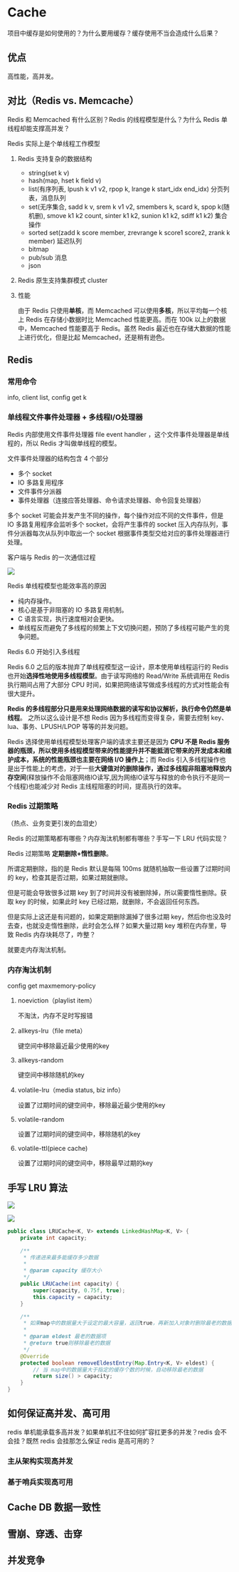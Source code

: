 # Cache

项目中缓存是如何使用的？为什么要用缓存？缓存使用不当会造成什么后果？

## 优点

高性能，高并发。

## 对比（Redis vs. Memcache）

Redis 和 Memcached 有什么区别？Redis 的线程模型是什么？为什么 Redis 单线程却能支撑高并发？

Redis 实际上是个单线程工作模型

1. Redis 支持复杂的数据结构
	* string(set k v)
	* hash(map, hset k field v)
	* list(有序列表, lpush k v1 v2, rpop k, lrange k start_idx end_idx) 分页列表，消息队列
	* set(无序集合, sadd k v, srem k v1 v2, smembers k, scard k, spop k(随机删), smove k1 k2 count, sinter k1 k2, sunion k1 k2, sdiff k1 k2) 集合操作
	* sorted set(zadd k score member, zrevrange k score1 score2, zrank k member) 延迟队列
	* bitmap
	* pub/sub 消息
	* json
2. Redis 原生支持集群模式 cluster
3. 性能
	
	由于 Redis 只使用**单核**，而 Memcached 可以使用**多核**，所以平均每一个核上 Redis 在存储小数据时比 Memcached 性能更高。而在 100k 以上的数据中，Memcached 性能要高于 Redis。虽然 Redis 最近也在存储大数据的性能上进行优化，但是比起 Memcached，还是稍有逊色。

## Redis

### 常用命令

info, client list, config get k

### 单线程文件事件处理器 + 多线程I/O处理器

Redis 内部使用文件事件处理器 file event handler ，这个文件事件处理器是单线程的，所以 Redis 才叫做单线程的模型。

文件事件处理器的结构包含 4 个部分

* 多个 socket
* IO 多路复用程序
* 文件事件分派器
* 事件处理器（连接应答处理器、命令请求处理器、命令回复处理器）

多个 socket 可能会并发产生不同的操作，每个操作对应不同的文件事件，但是 IO 多路复用程序会监听多个 socket，会将产生事件的 socket 压入内存队列，事件分派器每次从队列中取出一个 socket 根据事件类型交给对应的事件处理器进行处理。

客户端与 Redis 的一次通信过程

![](media/16468144684783.jpg)

Redis 单线程模型也能效率高的原因

* 纯内存操作。
* 核心是基于非阻塞的 IO 多路复用机制。
* C 语言实现，执行速度相对会更快。
* 单线程反而避免了多线程的频繁上下文切换问题，预防了多线程可能产生的竞争问题。

Redis 6.0 开始引入多线程

Redis 6.0 之后的版本抛弃了单线程模型这一设计，原本使用单线程运行的 Redis 也开始**选择性地使用多线程模型**。由于读写网络的 Read/Write 系统调用在 Redis 执行期间占用了大部分 CPU 时间，如果把网络读写做成多线程的方式对性能会有很大提升。

**Redis 的多线程部分只是用来处理网络数据的读写和协议解析，执行命令仍然是单线程**。 之所以这么设计是不想 Redis 因为多线程而变得复杂，需要去控制 key、lua、事务、LPUSH/LPOP 等等的并发问题。

Redis 选择使用单线程模型处理客户端的请求主要还是因为 **CPU 不是 Redis 服务器的瓶颈，所以使用多线程模型带来的性能提升并不能抵消它带来的开发成本和维护成本，系统的性能瓶颈也主要在网络 I/O 操作上**；而 Redis 引入多线程操作也是出于性能上的考虑，对于一些**大键值对的删除操作，通过多线程非阻塞地释放内存空间**(释放操作不会阻塞网络IO读写,因为网络IO读写与释放的命令执行不是同一个线程)也能减少对 Redis 主线程阻塞的时间，提高执行的效率。

### Redis 过期策略

（热点、业务变更引发的血泪史）

Redis 的过期策略都有哪些？内存淘汰机制都有哪些？手写一下 LRU 代码实现？

Redis 过期策略 **定期删除+惰性删除**。

所谓定期删除，指的是 Redis 默认是每隔 100ms 就随机抽取一些设置了过期时间的 key，检查其是否过期，如果过期就删除。

但是可能会导致很多过期 key 到了时间并没有被删除掉，所以需要惰性删除。获取 key 的时候，如果此时 key 已经过期，就删除，不会返回任何东西。

但是实际上这还是有问题的，如果定期删除漏掉了很多过期 key，然后你也没及时去查，也就没走惰性删除，此时会怎么样？如果大量过期 key 堆积在内存里，导致 Redis 内存块耗尽了，咋整？

就要走内存淘汰机制。

### 内存淘汰机制

config get maxmemory-policy

1. noeviction（playlist item）

	不淘汰，内存不足时写报错
	
2. allkeys-lru（file meta）

	键空间中移除最近最少使用的key
	
3. allkeys-random

	键空间中移除随机的key
	
4. volatile-lru（media status, biz info）

	设置了过期时间的键空间中，移除最近最少使用的key
	
5. volatile-random

	设置了过期时间的键空间中，移除随机的key
	
6. volatile-ttl(piece cache)

	设置了过期时间的键空间中，移除最早过期的key

## 手写 LRU 算法

![](media/16468182023942.jpg)

![](media/16468182382815.jpg)

``` java
public class LRUCache<K, V> extends LinkedHashMap<K, V> {
    private int capacity;

    /**
     * 传递进来最多能缓存多少数据
     *
     * @param capacity 缓存大小
     */
    public LRUCache(int capacity) {
        super(capacity, 0.75f, true);
        this.capacity = capacity;
    }

    /**
     * 如果map中的数据量大于设定的最大容量，返回true，再新加入对象时删除最老的数据
     *
     * @param eldest 最老的数据项
     * @return true则移除最老的数据
     */
    @Override
    protected boolean removeEldestEntry(Map.Entry<K, V> eldest) {
        // 当 map中的数据量大于指定的缓存个数的时候，自动移除最老的数据
        return size() > capacity;
    }
}
```

## 如何保证高并发、高可用

redis 单机能承载多高并发？如果单机扛不住如何扩容扛更多的并发？redis 会不会挂？既然 redis 会挂那怎么保证 redis 是高可用的？

### 主从架构实现高并发



### 基于哨兵实现高可用



## Cache DB 数据一致性

## 雪崩、穿透、击穿

## 并发竞争

